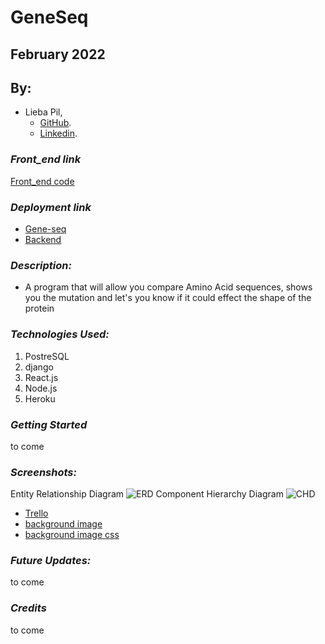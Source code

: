 # GeneSeq
## February 2022
## By:
* Lieba Pil,
  * [GitHub](https://github.com/liebapil).
  * [Linkedin](https://www.linkedin.com/in/lieba-pil/).

### ***Front_end link***
[Front_end code](https://github.com/liebapil/geneseq-frontend)

### ***Deployment link***
* [Gene-seq](https://geneseq-frontend.herokuapp.com/)
* [Backend](https://geneseq.herokuapp.com/)

### ***Description:***
* A program that will allow you compare Amino Acid sequences, shows you the mutation and let's you know if it could effect the shape of the protein 


### ***Technologies Used:***
1. PostreSQL
2. django
3. React.js
4. Node.js
5. Heroku

### ***Getting Started***
to come

### ***Screenshots:***

Entity Relationship Diagram
![ERD](https://imgur.com/ihl8o93.png)
Component Hierarchy Diagram 
![CHD](https://imgur.com/efTBZqT.png)


* [Trello](https://trello.com/b/t7pWJIog/geneseq)
* [background image](https://st2.depositphotos.com/1762606/8529/i/600/depositphotos_85291298-stock-photo-dna-molecule-structure-background.jpg)
* [background image css](https://css-tricks.com/perfect-full-page-background-image/)




### ***Future Updates:***
to come

### ***Credits***

to come

